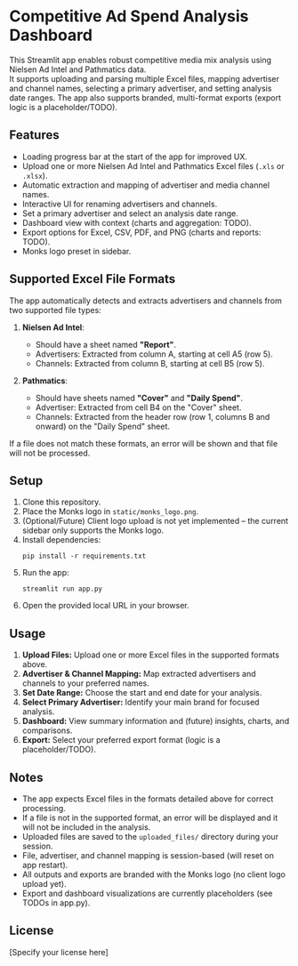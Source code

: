 # Competitive Ad Spend Analysis Dashboard

This Streamlit app enables robust competitive media mix analysis using Nielsen Ad Intel and Pathmatics data.  
It supports uploading and parsing multiple Excel files, mapping advertiser and channel names, selecting a primary advertiser, and setting analysis date ranges. The app also supports branded, multi-format exports (export logic is a placeholder/TODO).

## Features

- Loading progress bar at the start of the app for improved UX.
- Upload one or more Nielsen Ad Intel and Pathmatics Excel files (`.xls` or `.xlsx`).
- Automatic extraction and mapping of advertiser and media channel names.
- Interactive UI for renaming advertisers and channels.
- Set a primary advertiser and select an analysis date range.
- Dashboard view with context (charts and aggregation: TODO).
- Export options for Excel, CSV, PDF, and PNG (charts and reports: TODO).
- Monks logo preset in sidebar.

## Supported Excel File Formats

The app automatically detects and extracts advertisers and channels from two supported file types:

1. **Nielsen Ad Intel**:
    - Should have a sheet named **"Report"**.
    - Advertisers: Extracted from column A, starting at cell A5 (row 5).
    - Channels: Extracted from column B, starting at cell B5 (row 5).

2. **Pathmatics**:
    - Should have sheets named **"Cover"** and **"Daily Spend"**.
    - Advertiser: Extracted from cell B4 on the "Cover" sheet.
    - Channels: Extracted from the header row (row 1, columns B and onward) on the "Daily Spend" sheet.

If a file does not match these formats, an error will be shown and that file will not be processed.

## Setup

1. Clone this repository.
2. Place the Monks logo in `static/monks_logo.png`.
3. (Optional/Future) Client logo upload is not yet implemented – the current sidebar only supports the Monks logo.
4. Install dependencies:
    ```
    pip install -r requirements.txt
    ```
5. Run the app:
    ```
    streamlit run app.py
    ```
6. Open the provided local URL in your browser.

## Usage

1. **Upload Files:** Upload one or more Excel files in the supported formats above.
2. **Advertiser & Channel Mapping:** Map extracted advertisers and channels to your preferred names.
3. **Set Date Range:** Choose the start and end date for your analysis.
4. **Select Primary Advertiser:** Identify your main brand for focused analysis.
5. **Dashboard:** View summary information and (future) insights, charts, and comparisons.
6. **Export:** Select your preferred export format (logic is a placeholder/TODO).

## Notes

- The app expects Excel files in the formats detailed above for correct processing.
- If a file is not in the supported format, an error will be displayed and it will not be included in the analysis.
- Uploaded files are saved to the `uploaded_files/` directory during your session.
- File, advertiser, and channel mapping is session-based (will reset on app restart).
- All outputs and exports are branded with the Monks logo (no client logo upload yet).
- Export and dashboard visualizations are currently placeholders (see TODOs in app.py).

## License

[Specify your license here]
